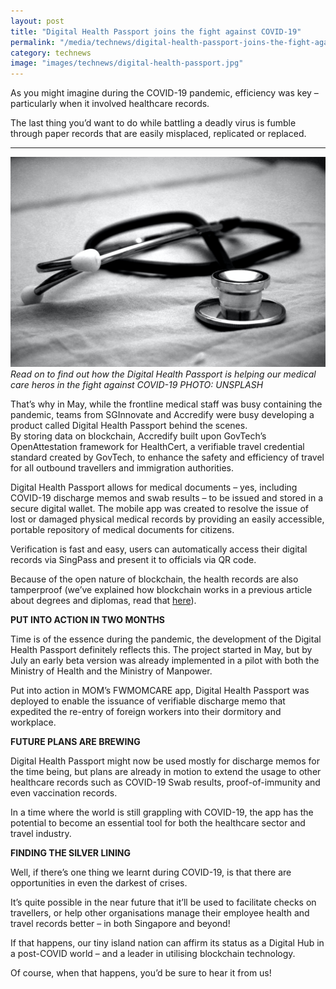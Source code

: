 ```yaml
---
layout: post
title: "Digital Health Passport joins the fight against COVID-19"
permalink: "/media/technews/digital-health-passport-joins-the-fight-against-covid-19"
category: technews
image: "images/technews/digital-health-passport.jpg"
---
```


As you might imagine during the COVID-19 pandemic, efficiency was key – particularly when it involved healthcare records. 

The last thing you’d want to do while battling a deadly virus is fumble through paper records that are easily misplaced, replicated or replaced.

---

![The Digital Health Passport Joins the Covid-19 fight](/images/technews/digital-health-passport.jpg)
*Read on to find out how the Digital Health Passport is helping our medical care heros in the fight against COVID-19 PHOTO: UNSPLASH*

That’s why in May, while the frontline medical staff was busy containing the pandemic, teams from SGInnovate and Accredify were busy developing a product called Digital Health Passport behind the scenes.  
By storing data on blockchain, Accredify built upon GovTech’s OpenAttestation framework for HealthCert, a verifiable travel credential standard created by GovTech, to enhance the safety and efficiency of travel for all outbound travellers and immigration authorities. 

Digital Health Passport allows for medical documents – yes, including COVID-19 discharge memos and swab results – to be issued and stored in a secure digital wallet. The mobile app was created to resolve the issue of lost or damaged physical medical records by providing an easily accessible, portable repository of medical documents for citizens. 

Verification is fast and easy, users can automatically access their digital records via SingPass and present it to officials via QR code. 

Because of the open nature of blockchain, the health records are also tamperproof (we’ve explained how blockchain works in a previous article about degrees and diplomas, read that [here](https://www.tech.gov.sg/media/technews/losing-your-educationa-certs-a-thing-of-the-past)). 


**PUT INTO ACTION IN TWO MONTHS** 

Time is of the essence during the pandemic, the development of the Digital Health Passport definitely reflects this. The project started in May, but by July an early beta version was already implemented in a pilot with both the Ministry of Health and the Ministry of Manpower. 

Put into action in MOM’s FWMOMCARE app, Digital Health Passport was deployed to enable the issuance of verifiable discharge memo that expedited the re-entry of foreign workers into their dormitory and workplace. 

**FUTURE PLANS ARE BREWING** 

Digital Health Passport might now be used mostly for discharge memos for the time being, but plans are already in motion to extend the usage to other healthcare records such as COVID-19 Swab results, proof-of-immunity and even vaccination records. 

In a time where the world is still grappling with COVID-19, the app has the potential to become an essential tool for both the healthcare sector and travel industry. 

**FINDING THE SILVER LINING** 

Well, if there’s one thing we learnt during COVID-19, is that there are opportunities in even the darkest of crises. 

It’s quite possible in the near future that it’ll be used to facilitate checks on travellers, or help other organisations manage their employee health and travel records better – in both Singapore and beyond! 

If that happens, our tiny island nation can affirm its status as a Digital Hub in a post-COVID world – and a leader in utilising blockchain technology. 

Of course, when that happens, you’d be sure to hear it from us!
